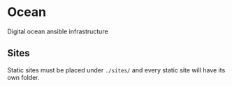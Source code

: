 # Ocean

Digital ocean ansible infrastructure

## Sites

Static sites must be placed under `./sites/` and every static site will have its own folder.
